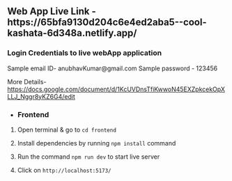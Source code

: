 <h2>Web App Live Link - https://65bfa9130d204c6e4ed2aba5--cool-kashata-6d348a.netlify.app/ </h2> 

<h3> Login Credentials to live webApp application </h3>
Sample email ID- anubhavKumar@gmail.com
Sample password - 123456

More Details- https://docs.google.com/document/d/1KcUVDnsTfiKwwoN45EXZpkcekOpXLLJ_Nggr8yKZ6G4/edit


- <h3> Frontend

1. Open terminal & go to `cd frontend`

2. Install dependencies by running `npm install` command

3. Run the command `npm run dev` to start live server

4. Click on `http://localhost:5173/`
